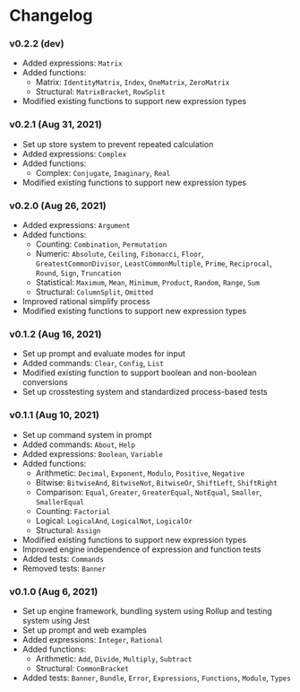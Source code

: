 # Changelog

### v0.2.2 (dev)
- Added expressions: `Matrix`
- Added functions:
  - Matrix: `IdentityMatrix`, `Index`, `OneMatrix`, `ZeroMatrix`
  - Structural: `MatrixBracket`, `RowSplit`
- Modified existing functions to support new expression types
### v0.2.1 (Aug 31, 2021)
- Set up store system to prevent repeated calculation
- Added expressions: `Complex`
- Added functions:
  - Complex: `Conjugate`, `Imaginary`, `Real`
- Modified existing functions to support new expression types
### v0.2.0 (Aug 26, 2021)
- Added expressions: `Argument`
- Added functions:
  - Counting: `Combination`, `Permutation`
  - Numeric: `Absolute`, `Ceiling`, `Fibonacci`, `Floor`, `GreatestCommonDivisor`, `LeastCommonMultiple`, `Prime`, `Reciprocal`, `Round`, `Sign`, `Truncation`
  - Statistical: `Maximum`, `Mean`, `Minimum`, `Product`, `Random`, `Range`, `Sum`
  - Structural: `ColumnSplit`, `Omitted`
- Improved rational simplify process
- Modified existing functions to support new expression types
### v0.1.2 (Aug 16, 2021)
- Set up prompt and evaluate modes for input
- Added commands: `Clear`, `Config`, `List`
- Modified existing function to support boolean and non-boolean conversions
- Set up crosstesting system and standardized process-based tests
### v0.1.1 (Aug 10, 2021)
- Set up command system in prompt
- Added commands: `About`, `Help`
- Added expressions: `Boolean`, `Variable`
- Added functions:
  - Arithmetic: `Decimal`, `Exponent`, `Modulo`, `Positive`, `Negative`
  - Bitwise: `BitwiseAnd`, `BitwiseNot`, `BitwiseOr`, `ShiftLeft`, `ShiftRight`
  - Comparison: `Equal`, `Greater`, `GreaterEqual`, `NotEqual`, `Smaller`, `SmallerEqual`
  - Counting: `Factorial`
  - Logical: `LogicalAnd`, `LogicalNot`, `LogicalOr`
  - Structural: `Assign`
- Modified existing functions to support new expression types
- Improved engine independence of expression and function tests
- Added tests: `Commands`
- Removed tests: `Banner`
### v0.1.0 (Aug 6, 2021)
- Set up engine framework, bundling system using Rollup and testing system using Jest
- Set up prompt and web examples
- Added expressions: `Integer`, `Rational`
- Added functions:
  - Arithmetic: `Add`, `Divide`, `Multiply`, `Subtract`
  - Structural: `CommonBracket`
- Added tests: `Banner`, `Bundle`, `Error`, `Expressions`, `Functions`, `Module`, `Types`
